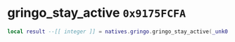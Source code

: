 # gringo_stay_active `0x9175FCFA`

```lua
local result --[[ integer ]] = natives.gringo.gringo_stay_active(_unk0 --[[ integer ]], _unk1 --[[ integer ]])
```